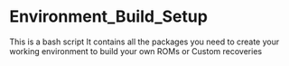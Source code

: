 # Environment_Build_Setup
This is a bash script It contains all the packages you need to create your working environment to build your own ROMs or Custom recoveries
